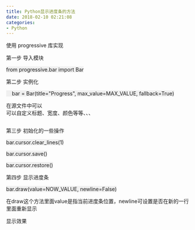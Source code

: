 ```yaml
---
title: Python显示进度条的方法
date: 2018-02-10 02:21:08
categories: 
- Python
---
```

<p>使用&nbsp;progressive&nbsp;库实现</p>
<p>第一步&nbsp;导入模块</p>
<p><span style="background-color:rgb(240,240,240)">from progressive.bar import Bar</span></p>
<p>第二步&nbsp;实例化</p>
<p><span style="background-color:rgb(240,240,240)">&nbsp; &nbsp; bar = Bar(title=&quot;Progress&quot;, max_value=MAX_VALUE, fallback=True)</span></p>
在源文件中可以<br>
可以自定义标题、宽度、颜色等等、、、
<p><img src="https://img-blog.csdn.net/20180210212015819" alt=""><br>
</p>
<p>第三步&nbsp;初始化的一些操作</p>
<p><span style="background-color:rgb(240,240,240)">bar.cursor.clear_lines(1)</span></p>
<p><span style="background-color:rgb(240,240,240)">bar.cursor.save()</span></p>
<p><span style="background-color:rgb(240,240,240)">bar.cursor.restore()</span></p>
<p>第四步&nbsp;显示进度条</p>
<p><span style="background-color:rgb(240,240,240)">bar.draw(value=NOW_VALUE, newline=False)</span></p>
在draw这个方法里面value是指当前进度条位置，newline可设置是否在新的一行里面重新显示
<p>显示效果</p>
<p><img src="https://img-blog.csdn.net/20180210212729278" alt=""><br>
</p>
<p><br>
</p>
<br>
<br>
<p><br>
</p>
